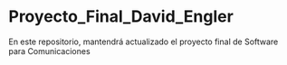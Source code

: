 # Proyecto_Final_David_Engler
En este repositorio, mantendrá actualizado el proyecto final de Software para Comunicaciones
